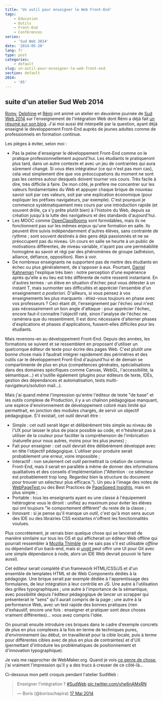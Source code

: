 ```yaml
---
title: 'Un outil pour enseigner le Web Front-End'
tags:
    - Education
    - Outils
    - Front-End
    - Conférences
series:
    - 'Sud Web 2014'
date: '2014-05-20'
lang: fr
type: post
categories:
    - default
slug: un-outil-pour-enseigner-le-web-front-end
section: default
2014:
    - '05'
---
```


## suite d'un atelier Sud Web 2014

[Romy](http://romy.tetue.net/ "Romy, conceptrice web, parisienne et têtue"), [Delphine](http://nissone.com/ "Delphine, responsable qualité Web") et [Rémi](http://www.hteumeuleu.fr/ "Rémi, intégrateur Web passionné") ont animé un atelier en deuxième journée de [Sud Web 2014](http://sudweb.fr/2014/ "Sud Web 2014") sur l'enseignement de l'intégration Web dont Rémi a déjà fait [un résumé sur son blog](http://www.hteumeuleu.fr/comment-enseigner-integration-web/ "&quot;Comment enseigner l’intégration web&nbsp;?&quot; &quot;, HTeuMeuLeu"). J'ai moi aussi été interpellé par la question, ayant déjà enseigné le développement Front-End auprès de jeunes adultes comme de professionnels en formation continue.

<!-- more -->

Les pièges à éviter, selon moi&nbsp;:

*   Pas la peine d'enseigner le développement Front-End comme on le pratique professionnellement aujourd'hui. Les étudiants le pratiqueront plus tard, dans un autre contexte et avec un jeu de contraintes qui aura sûrement changé. Si vous êtes intégrateur (ce qui n'est pas mon cas), cela veut simplement dire que vos préoccupations du moment ne sont pas les centres autour desquels doivent tourner vos cours. Très facile à dire, très difficile à faire. De mon côté, je préfère me concentrer sur les valeurs fondamentales du Web et appuyer chaque brique de nouveau savoir soit par ces valeurs, soit par une explication économique (pour expliquer les préfixes navigateurs, par exemple). C'est pourquoi je commence systématiquement mes cours par une introduction rapide (et souvent drôle, ça s'y prête plutôt bien) à l'histoire du Web, depuis sa création jusqu'à la lutte des navigateurs et des standards d'aujourd'hui.
*   Les MOOC comme [OpenClassRooms](http://openclassrooms.com/ "OpenClassRooms, le meilleur MOOC pour les métiers du numérique et bien plus") sont formidables, mais ils ne fonctionnent pas sur les mêmes enjeux qu'une formation en salle. Ils peuvent être suivis indépendamment d'autres élèves, sans contrainte de rythme ; sont souvent destinés à des gens déjà passionnés et ne se préoccupent pas du niveau. Un cours en salle se heurte à un public de motivations différentes, de niveau variable, n'ayant pas une perméabilité homogène au savoir et régi par des phénomènes de groupe (adhésion, alliance, défiance, opposition). Rien à voir.
*   De nombreux enseignants ne supportent pas de mettre des étudiants en échec ou plus généralement, de s'opposer à eux. Pourtant, [Daniel Kahneman](http://www.ted.com/talks/daniel_kahneman_the_riddle_of_experience_vs_memory "&quot;The riddle of experience vs. memory&quot; &quot;, Daniel Kahneman &quot;, TED") l'explique très bien&nbsp;: notre perception d'une expérience après qu'elle a eu lieu est très différente de notre ressenti instantané. En d'autres termes&nbsp;: un élève en situation d'échec peut vous détester à un instant T, mais surmonter ses difficultés et apprécier l'ensemble d'un enseignement _a posteriori_. D'ailleurs, si vous pensez à vos enseignements les plus marquants&nbsp;: étiez-vous toujours en phase avec vos professeurs&nbsp;? Ceci étant dit, l'enseignement par l'échec seul n'est pas nécessairement un bon angle d'attaque&nbsp;: pour apprécier l'échec, encore faut-il connaitre l'objectif raté, sinon l'analyse de l'échec ne ramènera que du ressentiment. Il est donc nécessaire d'alterner phases d'explications et phases d'applications, fussent-elles difficiles pour les étudiants.

Mais revenons-en au développement Front-End. Depuis des années, les formations se suivent et se ressemblent en proposant d'utiliser un quelconque éditeur de texte pour écrire des pages Web. C'est plutôt une bonne chose mais il faudrait intégrer rapidement des périmètres et des outils car le développement Front-End d'aujourd'hui et de demain se compartimente de plus en plus (compétences générales, spécialisations dans des domaines spécifiques comme Canvas, WebGL, l'accessibilité, la sémantique…) et s'outille également (plugins pour éditeurs de texte, IDEs, gestion des dépendances et automatisation, tests multi-navigateurs/solution mail…).

Mais j'ai quand même l'impression qu'entre l'éditeur de texte "de base" et les outils complexe de Production, il y a un chaînon pédagogique manquant, une espèce d'environnement de développement coloré mais limité qui permettrait, en jonction des modules chargés, de servir un objectif pédagogique. S'il existait, cet outil devrait être&nbsp;:

*   Simple&nbsp;: cet outil serait léger et délibérément très simple au niveau de l'UX pour laisser le plus de place possible au code, et n'hésiterait pas à utiliser de la couleur pour faciliter la compréhension de l'imbrication (naturelle pour nous autres, moins pour les plus jeunes) ;
*   Fait pour enseigner&nbsp;: cet outil devrait être délibérément développé avec en tête l'objectif pédagogique. L'utiliser pour produire serait probablement une erreur, voire impossible ;
*   Interactif&nbsp;: non seulement cet outil permettrait la création de contenus Front-End, mais il serait en parallèle à même de donner des informations qualitatives et des conseils d'implémentation ("Attention&nbsp;: ce sélecteur est probablement trop long. Regardez bien la structure du document pour trouver un sélecteur plus efficace."). Un peu à l'image des notes de [WebPageTest ](http://www.webpagetest.org "WebPageTest.org")ou des Best Practices de [PageSpeed Insights](https://developers.google.com/speed/pagespeed/insights/ "PageSpeed Insights"), mais en plus simple ;
*   Portable&nbsp;: tous les enseignants ayant eu une classe à l'équipement hétérogène vous le diront&nbsp;: unifiez au maximum pour éviter les élèves qui ont toujours "le comportement différent" du reste de la classe ;
*   Innovant&nbsp;: si je pense qu'il manque un outil, c'est qu'à mon sens aucun des IDE ou des librairies CSS existantes n'offrent les fonctionnalités voulues.

Plus concrètement, je verrais bien quelque chose qui se lancerait de manière similaire sur tous les OS et qui afficherait un éditeur Web offline qui pourrait ressembler à [Mozilla Thimble](https://thimble.webmaker.org/ "Mozilla Thimble") (je ne sais pas s'il est utilisable _offline_ ou dépendant d'un back-end, mais si [ungit ](https://github.com/FredrikNoren/ungit "Ungit sur GitHub.com")peut offrir une UI pour Git avec une simple dépendance à node, alors un IDE Web devrait pouvoir le faire aussi).

Cet éditeur serait complété d'un framework HTML/CSS/JS et d'un ensemble de templates HTML et de Web Components dédiés à la pédagogie. Une brique serait par exemple dédiée à l'apprentissage des formulaires, de leur intégration à leur contrôle en JS. Une autre à l'utilisation des grilles typographiques ; une autre à l'importance de la sémantique, avec possibilité depuis l'éditeur pédagogique de lancer un scrapper qui présenterait le "sens" qu'il aurait compris de la page ; une autre à la performance Web, avec un test rapide des bonnes pratiques (rien d'exhaustif, encore une fois&nbsp;: enseigner et pratiquer sont deux choses vraiment différentes)… vous avez compris l'idée.

On pourrait ensuite introduire ces briques dans le cadre d'exemple concrets de plus en plus complexes à la fois en terme de techniques pures, d'environnement (au début, on travaillerait pour la cible locale, puis à terme pour différentes cibles avec de plus en plus de contraintes) et d'UX (permettant d'introduire les problématiques de positionnement et d'innovation typographique).

Je vais me rapprocher de WebMaker.org. Quand je vois [ce genre de chose](https://webmaker.org/make-your-own "Teaching Templates &quot;, WebMaker.org"), j'ai vraiment l'impression qu'il y a des trucs à creuser de ce côté-là…

Ci-dessous mon petit croquis pendant l'atelier SudWeb&nbsp;:

<blockquote class="twitter-tweet" lang="fr"><p lang="fr" dir="ltr">Enseigner l&#39;intégration ? <a href="https://twitter.com/hashtag/SudWeb?src=hash">#SudWeb</a> <a href="http://t.co/yhe6nAMxRN">pic.twitter.com/yhe6nAMxRN</a></p>&mdash; Boris (@borisschapira) <a href="https://twitter.com/borisschapira/status/467696288885379072">17 Mai 2014</a></blockquote>
<script async src="//platform.twitter.com/widgets.js" charset="utf-8"></script>
